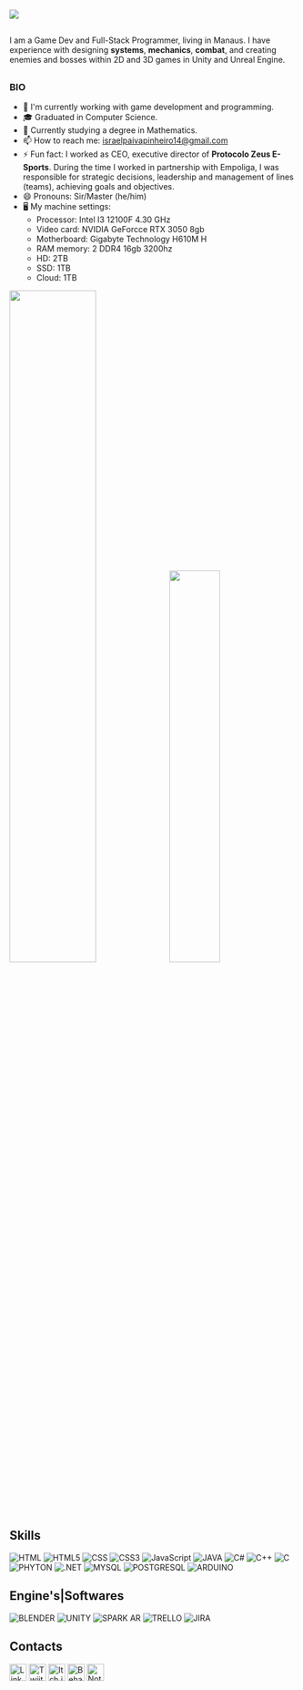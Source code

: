 ### ![](https://cdn.discordapp.com/attachments/1174078553256628224/1237988711371898880/2_3.png?ex=663da655&is=663c54d5&hm=2f49baa8a528f2e70257a9db65cb3809a3129fe5ba4f763aa0a4ce575c45b1fa&)
##
I am a Game Dev and Full-Stack Programmer, living in Manaus.
I have experience with designing **systems**, **mechanics**, **combat**, and creating enemies and bosses within 2D and 3D games in Unity and Unreal Engine.
##
### BIO

- 🔭 I'm currently working with game development and programming.
- 🎓 Graduated in Computer Science.
- 📝 Currently studying a degree in Mathematics.
- 📫 How to reach me: israelpaivapinheiro14@gmail.com
- ⚡ Fun fact:  I worked as CEO, executive director of **Protocolo Zeus E-Sports**. During the time I worked in partnership with Empoliga, I was responsible for strategic decisions, leadership and management of lines (teams), achieving goals and objectives.
- 😄 Pronouns: Sir/Master (he/him)
- 🖥️ My machine settings:
  - Processor: Intel I3 12100F 4.30 GHz
  - Video card: NVIDIA GeForcce RTX 3050 8gb
  - Motherboard: Gigabyte Technology H610M H
  - RAM memory: 2 DDR4 16gb 3200hz
  - HD: 2TB
  - SSD: 1TB
  - Cloud: 1TB

<div>
  <a href-"https://github.com/SirMaster303">
  <img width="55%" src="https://github-readme-stats.vercel.app/api?username=anuraghazra&show_icons=true&theme=tokyonight"> 
  <img width="42%" src="https://github-readme-stats.vercel.app/api/top-langs/?username=anuraghazra&layout=compact&theme=tokyonight"> 
</div>
    
##

## Skills
![HTML](https://img.shields.io/badge/HTML-239120?style=for-the-badge&logo=html5&logoColor=white)
![HTML5](https://img.shields.io/badge/HTML5-E34F26?style=for-the-badge&logo=html5&logoColor=white)
![CSS](https://img.shields.io/badge/CSS-239120?&style=for-the-badge&logo=css3&logoColor=white)
![CSS3](https://img.shields.io/badge/CSS3-1572B6?style=for-the-badge&logo=css3&logoColor=white)
![JavaScript](https://img.shields.io/badge/JavaScript-F7DF1E?style=for-the-badge&logo=javascript&logoColor=black)
![JAVA](https://img.shields.io/badge/Java-ED8B00?style=for-the-badge&logo=openjdk&logoColor=white)
![C#](https://img.shields.io/badge/C%23-239120?style=for-the-badge&logo=c-sharp&logoColor=white)
![C++](https://img.shields.io/badge/C%2B%2B-00599C?style=for-the-badge&logo=c%2B%2B&logoColor=white)
![C](https://img.shields.io/badge/C-00599C?style=for-the-badge&logo=c&logoColor=white)
![PHYTON](https://img.shields.io/badge/Python-3776AB?style=for-the-badge&logo=python&logoColor=white)
![.NET](https://img.shields.io/badge/.NET-5C2D91?style=for-the-badge&logo=.net&logoColor=white)
![MYSQL](https://img.shields.io/badge/MySQL-005C84?style=for-the-badge&logo=mysql&logoColor=white)
![POSTGRESQL](https://img.shields.io/badge/PostgreSQL-316192?style=for-the-badge&logo=postgresql&logoColor=white)
![ARDUINO](https://img.shields.io/badge/Arduino-00979D?style=for-the-badge&logo=Arduino&logoColor=white)
![]()

## Engine's|Softwares
![BLENDER](https://img.shields.io/badge/blender-%23F5792A.svg?style=for-the-badge&logo=blender&logoColor=white)
![UNITY](https://img.shields.io/badge/Unity-100000?style=for-the-badge&logo=unity&logoColor=white)
![SPARK AR](https://img.shields.io/badge/Spark%20AR-FF5C83?style=for-the-badge&logo=SparkAR&logoColor=white)
![TRELLO](https://img.shields.io/badge/Trello-0052CC?style=for-the-badge&logo=trello&logoColor=white)
![JIRA](https://img.shields.io/badge/Jira-0052CC?style=for-the-badge&logo=Jira&logoColor=white)

## Contacts
[<img src='https://img.shields.io/badge/LinkedIn-0077B5?style=for-the-badge&logo=linkedin&logoColor=white' alt='Linkedin' height='30'>](https://www.linkedin.com/in/sirmaster303/)
[<img src='https://img.shields.io/badge/Twitter-1DA1F2?style=for-the-badge&logo=twitter&logoColor=white' alt='Twiiter' height='30'>](https://twitter.com/sirmaster303)
[<img src='https://img.shields.io/badge/Itch.io-FA5C5C?style=for-the-badge&logo=itchdotio&logoColor=white' alt='Itch.io' height='30'>](https://sirmaster303.itch.io)
[<img src='https://img.shields.io/badge/-Behance-blue?style=for-the-badge&logo=behance&logoColor=white' alt='Behance' height='30'>](https://www.behance.net/sirmaster303)
[<img src='https://img.shields.io/badge/Notion-000000?style=for-the-badge&logo=notion&logoColor=white' alt='Notion' height='30'>](https://www.notion.so/sirmaster/Israel-Pinheiro-sirmaster303-6686575ef3fa4583adb57e6e1bbc811b?pvs=4)
